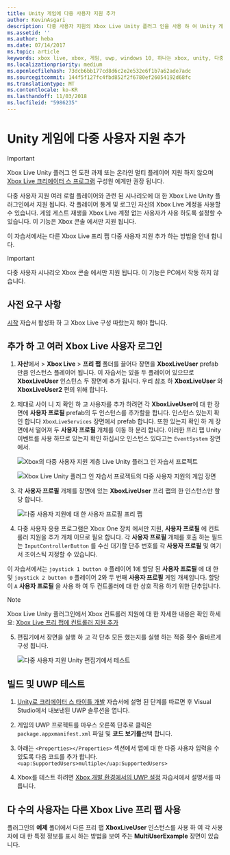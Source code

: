 ```yaml
---
title: Unity 게임에 다중 사용자 지원 추가
author: KevinAsgari
description: 다중 사용자 지원의 Xbox Live Unity 플러그 인을 사용 하 여 Unity 게임에 추가
ms.assetid: ''
ms.author: heba
ms.date: 07/14/2017
ms.topic: article
keywords: xbox live, xbox, 게임, uwp, windows 10, 하나는 xbox, unity, 다중 사용자
ms.localizationpriority: medium
ms.openlocfilehash: 73dcb6bb177cd8d6c2e2e532e6f1b7a62ade7adc
ms.sourcegitcommit: 144f5f127fc4fbd852f2f6780ef26054192d68fc
ms.translationtype: MT
ms.contentlocale: ko-KR
ms.lasthandoff: 11/03/2018
ms.locfileid: "5986235"
---
```

# <a name="add-multi-user-support-to-your-unity-game"></a>Unity 게임에 다중 사용자 지원 추가
> [!IMPORTANT]
> Xbox Live Unity 플러그 인 도전 과제 또는 온라인 멀티 플레이어 지원 하지 않으며 [Xbox Live 크리에이터 스 프로그램](../developer-program-overview.md) 구성원 에게만 권장 됩니다.

다중 사용자 지원 여러 로컬 플레이어와 관련 된 시나리오에 대 한 Xbox Live Unity 플러그인에서 지원 됩니다. 각 플레이어 통계 및 로그인 자신의 Xbox Live 계정을 사용할 수 있습니다. 게임 게스트 재생을 Xbox Live 계정 없는 사용자가 사용 하도록 설정할 수 있습니다. 이 기능은 Xbox 콘솔 에서만 지원 됩니다.

이 자습서에서는 다른 Xbox Live 프리 팹 다중 사용자 지원 추가 하는 방법을 안내 합니다.

> [!IMPORTANT]
> 다중 사용자 시나리오 Xbox 콘솔 에서만 지원 됩니다. 이 기능은 PC에서 작동 하지 않습니다.

## <a name="prerequisites"></a>사전 요구 사항
[시작](configure-xbox-live-in-unity.md) 자습서 활성화 하 고 Xbox Live 구성 따랐는지 해야 합니다.

## <a name="adding-and-signing-in-multiple-xbox-live-users"></a>추가 하 고 여러 Xbox Live 사용자 로그인

1. **자산**에서 > **Xbox Live** > **프리 팹** 폴더를 끌어다 장면을 **XboxLiveUser** prefab 만큼 인스턴스 플레이어 됩니다. 이 자습서는 있을 두 플레이어 있으므로 **XboxLiveUser** 인스턴스 두 장면에 추가 됩니다. 우리 참조 하 **XboxLiveUser** 와 **XboxLiveUser2** 편의 위해 합니다.

2. 제대로 사이 니 지 확인 하 고 사용자를 추가 하려면 각 **XboxLiveUser**에 대 한 장면에 **사용자 프로필** prefab의 두 인스턴스를 추가할을 합니다. 인스턴스 있는지 확인 합니다 `XboxLiveServices` 장면에서 prefab 합니다. 또한 있는지 확인 하 게 장면에서 떨어져 두 **사용자 프로필** 개체를 이동 하 분리 합니다. 이러한 프리 팹 Unity 이벤트를 사용 하므로 있는지 확인 하십시오 인스턴스 있다고는 `EventSystem` 장면에서.

    ![Xbox의 다중 사용자 지원 계층 Live Unity 플러그 인 자습서 프로젝트](../images/unity/MUA-Tutorial-Hierarchy.png)

    ![Xbox Live Unity 플러그 인 자습서 프로젝트의 다중 사용자 지원의 게임 장면](../images/unity/MUA-Tutorial-GameScene.png)

3. 각 **사용자 프로필** 개체를 장면에 있는 **XboxLiveUser** 프리 팹의 한 인스턴스만 할당 합니다.

    ![다중 사용자 지원에 대 한 사용자 프로필 프리 팹](../images/unity/user-profile-for-mua.png)

4. 다중 사용자 응용 프로그램은 Xbox One 장치 에서만 지원, **사용자 프로필** 에 컨트롤러 지원을 추가 개체 이므로 필요 합니다. 각 **사용자 프로필** 개체를 호출 하는 필드는 `InputControllerButton` 를 수신 대기할 단추 번호를 각 **사용자 프로필** 및 여기서 조이스틱 지정할 수 있습니다.

이 자습서에서는 `joystick 1 button 0` 플레이어 1에 할당 된 **사용자 프로필** 에 대 한 및 `joystick 2 button 0` 플레이어 2와 두 번째 **사용자 프로필** 게임 개체입니다. 할당이 `A` **사용자 프로필** 을 사용 하 여 두 컨트롤러에 대 한 상호 작용 하기 위한 단추입니다.

> [!Note]
> Xbox Live Unity 플러그인에서 Xbox 컨트롤러 지원에 대 한 자세한 내용은 확인 하세요: [Xbox Live 프리 팹에 컨트롤러 지원 추가](add-controller-support-to-xbox-live-prefabs.md)

5. 편집기에서 장면을 실행 하 고 각 단추 모든 했는지를 실행 하는 적중 횟수 올바르게 구성 됩니다.

    ![다중 사용자 지원 Unity 편집기에서 테스트](../images/unity/run-example-mua.png)

## <a name="building-and-testing-the-uwp"></a>빌드 및 UWP 테스트

1. [Unity로 크리에이터 스 타이틀 개발](configure-xbox-live-in-unity.md) 자습서에 설명 된 단계를 따르면 후 Visual Studio에서 내보낸된 UWP 솔루션을 엽니다.

2. 게임의 UWP 프로젝트를 마우스 오른쪽 단추로 클릭은 `package.appxmanifest.xml` 파일 및 **코드 보기를**선택 합니다.

3. 아래는 `<Properties></Properties>` 섹션에서 앱에 대 한 다중 사용자 입력을 수 있도록 다음 코드를 추가 합니다.`<uap:SupportedUsers>multiple</uap:SupportedUsers>`

4. Xbox를 테스트 하려면 [Xbox 개발 환경에서의 UWP 설정](https://docs.microsoft.com/en-us/windows/uwp/xbox-apps/development-environment-setup) 자습서에서 설명서를 따릅니다.

## <a name="using-the-other-xbox-live-prefabs-with-multiple-users"></a>다 수의 사용자는 다른 Xbox Live 프리 팹 사용

플러그인의 **예제** 폴더에서 다른 프리 팹 **XboxLiveUser** 인스턴스를 사용 하 여 각 사용자에 대 한 특정 정보를 표시 하는 방법을 보여 주는 **MultiUserExample** 장면이 있습니다.
